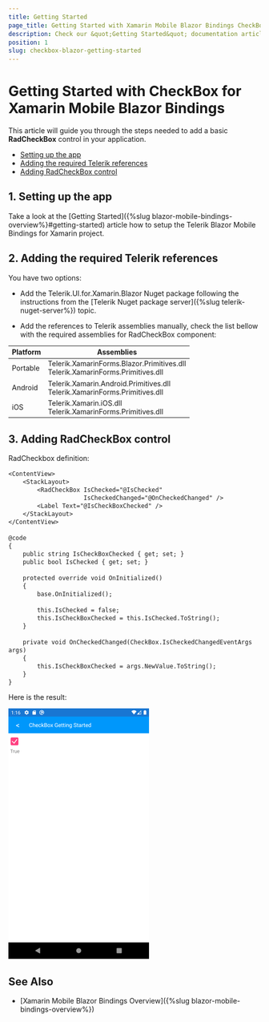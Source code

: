 ```yaml
---
title: Getting Started
page_title: Getting Started with Xamarin Mobile Blazor Bindings CheckBox Control 
description: Check our &quot;Getting Started&quot; documentation article for Telerik CheckBox control for Xamarin Mobile Blazor Bindings
position: 1
slug: checkbox-blazor-getting-started
---
```


# Getting Started with CheckBox for Xamarin Mobile Blazor Bindings
   
This article will guide you through the steps needed to add a basic **RadCheckBox** control in your application.

* [Setting up the app](#1-setting-up-the-app)
* [Adding the required Telerik references](#2-adding-the-required-telerik-references)
* [Adding RadCheckBox control](#3-adding-radcheckbox-control)

## 1. Setting up the app

Take a look at the [Getting Started]({%slug blazor-mobile-bindings-overview%}#getting-started) article how to setup the Telerik Blazor Mobile Bindings for Xamarin project.

## 2. Adding the required Telerik references

You have two options:

* Add the Telerik.UI.for.Xamarin.Blazor Nuget package following the instructions from the [Telerik Nuget package server]({%slug telerik-nuget-server%}) topic.

* Add the references to Telerik assemblies manually, check the list bellow with the required assemblies for RadCheckBox component:

| Platform | Assemblies |
| -------- | ---------- |
| Portable | Telerik.XamarinForms.Blazor.Primitives.dll <br/>Telerik.XamarinForms.Primitives.dll |
| Android  | Telerik.Xamarin.Android.Primitives.dll <br/>Telerik.XamarinForms.Primitives.dll |
| iOS      | Telerik.Xamarin.iOS.dll <br/>Telerik.XamarinForms.Primitives.dll |

## 3. Adding RadCheckBox control

RadCheckbox definition:

```
<ContentView>
    <StackLayout>
        <RadCheckBox IsChecked="@IsChecked" 
                     IsCheckedChanged="@OnCheckedChanged" />
        <Label Text="@IsCheckBoxChecked" />
    </StackLayout>
</ContentView>

@code
{
    public string IsCheckBoxChecked { get; set; }
    public bool IsChecked { get; set; }

    protected override void OnInitialized()
    {
        base.OnInitialized();

        this.IsChecked = false;
        this.IsCheckBoxChecked = this.IsChecked.ToString(); 
    }

    private void OnCheckedChanged(CheckBox.IsCheckedChangedEventArgs args)
    {
        this.IsCheckBoxChecked = args.NewValue.ToString();
    }
}
```

Here is the result:

![CheckBox Getting Started Example](images/checkbox-getting-started.png)

## See Also

- [Xamarin Mobile Blazor Bindings Overview]({%slug blazor-mobile-bindings-overview%})